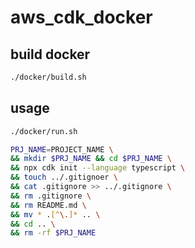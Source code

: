 # aws_cdk_docker

## build docker
```bash
./docker/build.sh
```

## usage
```bash
./docker/run.sh
```
```bash
PRJ_NAME=PROJECT_NAME \
&& mkdir $PRJ_NAME && cd $PRJ_NAME \
&& npx cdk init --language typescript \
&& touch ../.gitignoer \
&& cat .gitignore >> ../.gitignore \
&& rm .gitignore \
&& rm README.md \
&& mv * .[^\.]* .. \
&& cd .. \
&& rm -rf $PRJ_NAME
```




